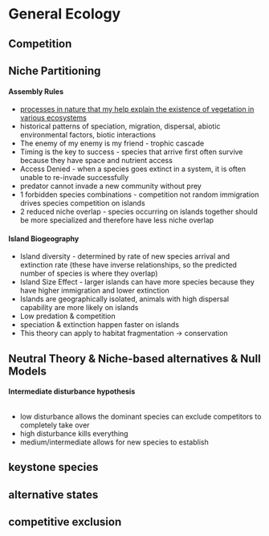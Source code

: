 # General Ecology

## Competition

## Niche Partitioning&#x20;

#### Assembly Rules

* [processes in nature that my help explain the existence of vegetation in various ecosystems](https://greatecology.com/2013/10/04/ecological-assembly-rules/)
* historical patterns of speciation, migration, dispersal, abiotic environmental factors, biotic interactions&#x20;
* The enemy of my enemy is my friend - trophic cascade&#x20;
* Timing is the key to success - species that arrive first often survive because they have space and nutrient access&#x20;
* Access Denied - when a species goes extinct in a system, it is often unable to re-invade successfully &#x20;
* predator cannot invade a new community without prey&#x20;
* 1 forbidden species combinations - competition not random immigration drives species competition on islands
* 2 reduced niche overlap - species occurring on islands together should be more specialized and therefore have less niche overlap&#x20;

#### Island Biogeography&#x20;

* Island diversity - determined by rate of new species arrival and extinction rate (these have inverse relationships, so the predicted number of species is where they overlap)&#x20;
* Island Size Effect - larger islands can have more species because they have higher immigration and lower extinction &#x20;
* Islands are geographically isolated, animals with high dispersal capability are more likely on islands&#x20;
* Low predation & competition
* speciation & extinction happen faster on islands&#x20;
* This theory can apply to habitat fragmentation -> conservation&#x20;

## Neutral Theory & Niche-based alternatives & Null Models&#x20;

#### Intermediate disturbance hypothesis

<figure><img src="https://www.nature.com/scitable/content/ne0000/ne0000/ne0000/ne0000/13317465/hughes_figure1_ksm.jpg" alt=""><figcaption></figcaption></figure>

* low disturbance allows the dominant species can exclude competitors to completely take over&#x20;
* high disturbance kills everything&#x20;
* medium/intermediate allows for new species to establish&#x20;

## keystone species&#x20;

## alternative states

## competitive exclusion





